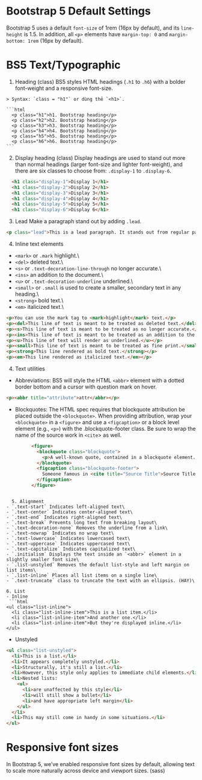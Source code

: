 # Bootstrap 5 Default Settings
  Bootstrap 5 uses a default `font-size` of 1rem (16px by default), and its `line-height` is 1.5.
  In addition, all `<p>` elements have `margin-top: 0` and `margin-bottom: 1rem` (16px by default).


# BS5 Text/Typographic
  1. Heading (class)
    BS5 styles HTML headings (`.h1` to `.h6`) with a bolder font-weight and a responsive font-size.
    
    > Syntax: `class = "h1"` or dùng thẻ `<h1>`.

    ```html
      <p class="h1">h1. Bootstrap heading</p>
      <p class="h2">h2. Bootstrap heading</p>
      <p class="h3">h3. Bootstrap heading</p>
      <p class="h4">h4. Bootstrap heading</p>
      <p class="h5">h5. Bootstrap heading</p>
      <p class="h6">h6. Bootstrap heading</p>
    ```


  2. Display heading (class)
Display headings are used to stand out more than normal headings (larger font-size and lighter font-weight), and there are six classes to choose from: `.display-1` to `.display-6`.

 ```html
   <h1 class="display-1">Display 1</h1>
   <h1 class="display-2">Display 2</h1>
   <h1 class="display-3">Display 3</h1>
   <h1 class="display-4">Display 4</h1>
   <h1 class="display-5">Display 5</h1>
   <h1 class="display-6">Display 6</h1>
```

  3. Lead
     Make a paragraph stand out by adding `.lead`.
```html
<p class="lead">This is a lead paragraph. It stands out from regular paragraphs.</p>
```

4. Inline text elements
- `<mark>` or `.mark` highlight.\
- `<del>` deleted text.\
- `<s>` or `.text-decoration-line-through` no longer accurate.\
- `<ins>` an addition to the document.\
- `<u>` or `.text-decoration-underline` underlined.\
- `<small>` or `.small` is used to create a smaller, secondary text in any heading.\
- `<strong>` bold text.\
- `<em>` italicized text.\
    
```html
<p>You can use the mark tag to <mark>highlight</mark> text.</p>
<p><del>This line of text is meant to be treated as deleted text.</del></p>
<p><s>This line of text is meant to be treated as no longer accurate.</s></p>
<p><ins>This line of text is meant to be treated as an addition to the document.</ins></p>
<p><u>This line of text will render as underlined.</u></p>
<p><small>This line of text is meant to be treated as fine print.</small></p>
<p><strong>This line rendered as bold text.</strong></p>
<p><em>This line rendered as italicized text.</em></p>
```

4. Text utilities
- Abbreviations: BS5 will style the HTML `<abbr>` element with a dotted border bottom and a cursor with question mark on hover.
```html
<p><abbr title="attribute">attr</abbr></p>
```
      
- Blockquotes: The HTML spec requires that blockquote attribution be placed outside the `<blockquote>`. When providing attribution, wrap your `<blockquote>` in a `<figure>` and use a `<figcaption>` or a block level element (e.g., `<p>`) with the .blockquote-footer class. Be sure to wrap the name of the source work in `<cite`> as well.
    
  ```html
        <figure>
          <blockquote class="blockquote">
            <p>A well-known quote, contained in a blockquote element.</p>
          </blockquote>
          <figcaption class="blockquote-footer">
            Someone famous in <cite title="Source Title">Source Title</cite>
          </figcaption>
        </figure>
```

  5. Alignment
- `.text-start` Indicates left-aligned text\
- `.text-center` Indicates center-aligned text\
- `.text-end` Indicates right-aligned text\
- `.text-break` Prevents long text from breaking layout\
- `.text-decoration-none` Removes the underline from a link\
- `.text-nowrap` Indicates no wrap text\
- `.text-lowercase`	Indicates lowercased text\
- `.text-uppercase` Indicates uppercased text\
- `.text-capitalize` Indicates capitalized text\
- `.initialism` Displays the text inside an `<abbr>` element in a slightly smaller font size\
- `.list-unstyled` Removes the default list-style and left margin on list items\
- `.list-inline` Places all list items on a single line\
- `.text-truncate` class to truncate the text with an ellipsis. (HAY)\
  
6. List
- Inline
 ```html
<ul class="list-inline">
  <li class="list-inline-item">This is a list item.</li>
  <li class="list-inline-item">And another one.</li>
  <li class="list-inline-item">But they're displayed inline.</li>
</ul>
```
- Unstyled
```html
<ul class="list-unstyled">
  <li>This is a list.</li>
  <li>It appears completely unstyled.</li>
  <li>Structurally, it's still a list.</li>
  <li>However, this style only applies to immediate child elements.</li>
  <li>Nested lists:
    <ul>
      <li>are unaffected by this style</li>
      <li>will still show a bullet</li>
      <li>and have appropriate left margin</li>
    </ul>
  </li>
  <li>This may still come in handy in some situations.</li>
</ul>
```

# Responsive font sizes
  In Bootstrap 5, we’ve enabled responsive font sizes by default, allowing text to scale more naturally across device and viewport sizes. (sass)
